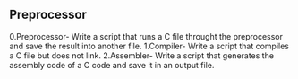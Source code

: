 ## Preprocessor
 0.Preprocessor- Write a script that runs a C file throught the preprocessor and save the result into another file.
 1.Compiler- Write a script that compiles a C file but does not link.
 2.Assembler- Write a script that generates the assembly code of a C code and save it in an output file.
